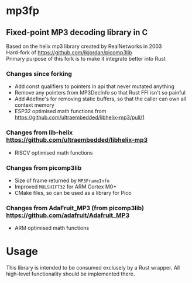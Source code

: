 # mp3fp
## Fixed-point MP3 decoding library in C

Based on the helix mp3 library created by RealNetworks in 2003    
Hard-fork of https://github.com/ikjordan/picomp3lib    
Primary purpose of this fork is to make it integrate better into Rust

### Changes since forking
- Add const qualifiers to pointers in api that never mutated anything
- Remove any pointers from MP3DecInfo so that Rust FFI isn't so painful
- Add #define's for removing static buffers, so that the caller can own all context memory
- ESP32 optimised math functions from https://github.com/ultraembedded/libhelix-mp3/pull/1

### Changes from lib-helix https://github.com/ultraembedded/libhelix-mp3
- RISCV optimised math functions

### Changes from picomp3lib
- Size of frame returned by `MP3FrameInfo`
- Improved `MULSHIFT32` for ARM Cortex M0+
- CMake files, so can be used as a library for Pico

### Changes from AdaFruit_MP3 (from picomp3lib) https://github.com/adafruit/Adafruit_MP3  
- ARM optimised math functions

# Usage
This library is intended to be consumed exclusely by a Rust wrapper.
All high-level functionality should be implemented there.
